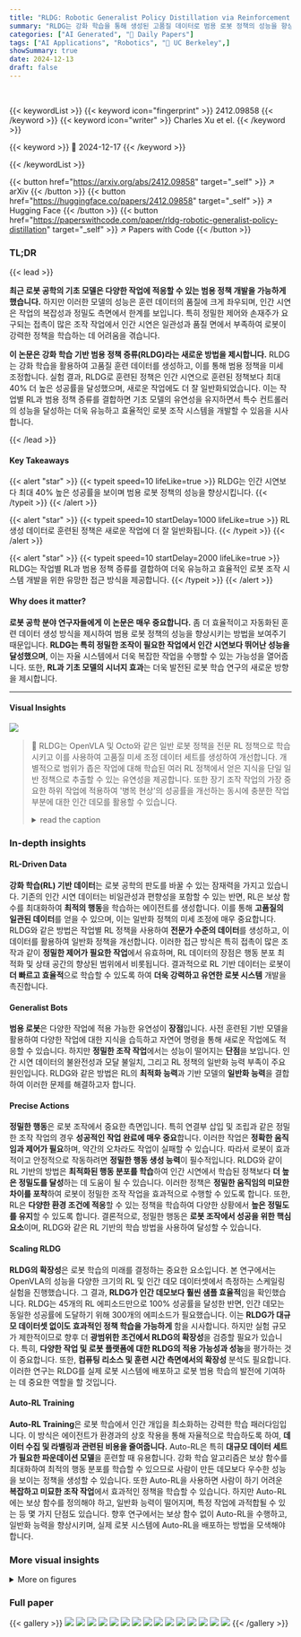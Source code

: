 ```yaml
---
title: "RLDG: Robotic Generalist Policy Distillation via Reinforcement Learning"
summary: "RLDG는 강화 학습을 통해 생성된 고품질 데이터로 범용 로봇 정책의 성능을 향상시키는 획기적인 방법입니다."
categories: ["AI Generated", "🤗 Daily Papers"]
tags: ["AI Applications", "Robotics", "🏢 UC Berkeley",]
showSummary: true
date: 2024-12-13
draft: false
---
```


<br>

{{< keywordList >}}
{{< keyword icon="fingerprint" >}} 2412.09858 {{< /keyword >}}
{{< keyword icon="writer" >}} Charles Xu et el. {{< /keyword >}}
 
{{< keyword >}} 🤗 2024-12-17 {{< /keyword >}}
 
{{< /keywordList >}}

{{< button href="https://arxiv.org/abs/2412.09858" target="_self" >}}
↗ arXiv
{{< /button >}}
{{< button href="https://huggingface.co/papers/2412.09858" target="_self" >}}
↗ Hugging Face
{{< /button >}}
{{< button href="https://paperswithcode.com/paper/rldg-robotic-generalist-policy-distillation" target="_self" >}}
↗ Papers with Code
{{< /button >}}




### TL;DR


{{< lead >}}

**최근 로봇 공학의 기초 모델은 다양한 작업에 적응할 수 있는 범용 정책 개발을 가능하게 했습니다.** 하지만 이러한 모델의 성능은 훈련 데이터의 품질에 크게 좌우되며, 인간 시연은 작업의 복잡성과 정밀도 측면에서 한계를 보입니다. 특히 정밀한 제어와 손재주가 요구되는 접촉이 많은 조작 작업에서 인간 시연은 일관성과 품질 면에서 부족하여 로봇이 강력한 정책을 학습하는 데 어려움을 겪습니다.

**이 논문은 강화 학습 기반 범용 정책 증류(RLDG)라는 새로운 방법을 제시합니다.** RLDG는 강화 학습을 활용하여 고품질 훈련 데이터를 생성하고, 이를 통해 범용 정책을 미세 조정합니다. 실험 결과, RLDG로 훈련된 정책은 인간 시연으로 훈련된 정책보다 최대 40% 더 높은 성공률을 달성했으며, 새로운 작업에도 더 잘 일반화되었습니다. 이는 작업별 RL과 범용 정책 증류를 결합하면 기초 모델의 유연성을 유지하면서 특수 컨트롤러의 성능을 달성하는 더욱 유능하고 효율적인 로봇 조작 시스템을 개발할 수 있음을 시사합니다.

{{< /lead >}}


#### Key Takeaways

{{< alert "star" >}}
{{< typeit speed=10 lifeLike=true >}} RLDG는 인간 시연보다 최대 40% 높은 성공률을 보이며 범용 로봇 정책의 성능을 향상시킵니다. {{< /typeit >}}
{{< /alert >}}

{{< alert "star" >}}
{{< typeit speed=10 startDelay=1000 lifeLike=true >}} RL 생성 데이터로 훈련된 정책은 새로운 작업에 더 잘 일반화됩니다. {{< /typeit >}}
{{< /alert >}}

{{< alert "star" >}}
{{< typeit speed=10 startDelay=2000 lifeLike=true >}} RLDG는 작업별 RL과 범용 정책 증류를 결합하여 더욱 유능하고 효율적인 로봇 조작 시스템 개발을 위한 유망한 접근 방식을 제공합니다. {{< /typeit >}}
{{< /alert >}}

#### Why does it matter?
**로봇 공학 분야 연구자들에게 이 논문은 매우 중요합니다.** 좀 더 효율적이고 자동화된 훈련 데이터 생성 방식을 제시하여 범용 로봇 정책의 성능을 향상시키는 방법을 보여주기 때문입니다. **RLDG는 특히 정밀한 조작이 필요한 작업에서 인간 시연보다 뛰어난 성능을 달성했으며**, 이는 자율 시스템에서 더욱 복잡한 작업을 수행할 수 있는 가능성을 열어줍니다. 또한, **RL과 기초 모델의 시너지 효과**는 더욱 발전된 로봇 학습 연구의 새로운 방향을 제시합니다.

------
#### Visual Insights



![](https://arxiv.org/html/2412.09858/x1.png)

> 🔼 RLDG는 OpenVLA 및 Octo와 같은 일반 로봇 정책을 전문 RL 정책으로 학습시키고 이를 사용하여 고품질 미세 조정 데이터 세트를 생성하여 개선합니다. 개별적으로 범위가 좁은 작업에 대해 학습된 여러 RL 정책에서 얻은 지식을 단일 일반 정책으로 추출할 수 있는 유연성을 제공합니다. 또한 장기 조작 작업의 가장 중요한 하위 작업에 적용하여 '병목 현상'의 성공률을 개선하는 동시에 충분한 작업 부분에 대한 인간 데모를 활용할 수 있습니다.
> <details>
> <summary>read the caption</summary>
> Figure 1: RLDG improves generalist robot policies like OpenVLA and Octo by training with specialist RL policies and using them to generate high-quality fine-tuning datasets. It has the flexibility to distill knowledge from multiple RL policies trained on individual narrowly scoped tasks into a single generalist. It can also be applied to the most critical sub-task of a long-horizon manipulation task, improving the success rate at the “bottleneck' while leveraging human demonstrations on parts of the task where it suffices.
> </details>







### In-depth insights


#### RL-Driven Data
**강화 학습(RL) 기반 데이터**는 로봇 공학의 판도를 바꿀 수 있는 잠재력을 가지고 있습니다. 기존의 인간 시연 데이터는 비일관성과 편향성을 포함할 수 있는 반면, RL은 보상 함수를 최대화하여 **최적의 행동**을 학습하는 에이전트를 생성합니다. 이를 통해 **고품질의 일관된 데이터**를 얻을 수 있으며, 이는 일반화 정책의 미세 조정에 매우 중요합니다. RLDG와 같은 방법은 작업별 RL 정책을 사용하여 **전문가 수준의 데이터**를 생성하고, 이 데이터를 활용하여 일반화 정책을 개선합니다. 이러한 접근 방식은 특히 접촉이 많은 조작과 같이 **정밀한 제어가 필요한 작업**에서 유효하며, RL 데이터의 장점은 행동 분포 최적화 및 상태 공간의 향상된 범위에서 비롯됩니다. 결과적으로 RL 기반 데이터는 로봇이 **더 빠르고 효율적**으로 학습할 수 있도록 하여 **더욱 강력하고 유연한 로봇 시스템** 개발을 촉진합니다.

#### Generalist Bots
**범용 로봇**은 다양한 작업에 적용 가능한 유연성이 **장점**입니다. 사전 훈련된 기반 모델을 활용하여 다양한 작업에 대한 지식을 습득하고 자연어 명령을 통해 새로운 작업에도 적응할 수 있습니다. 하지만 **정밀한 조작 작업**에서는 성능이 떨어지는 **단점**을 보입니다. 인간 시연 데이터의 불완전성과 모달 불일치, 그리고 RL 정책의 일반화 능력 부족이 주요 원인입니다. RLDG와 같은 방법은 RL의 **최적화 능력**과 기반 모델의 **일반화 능력**을 결합하여 이러한 문제를 해결하고자 합니다.

#### Precise Actions
**정밀한 행동**은 로봇 조작에서 중요한 측면입니다. 특히 연결부 삽입 및 조립과 같은 정밀한 조작 작업의 경우 **성공적인 작업 완료에 매우 중요**합니다. 이러한 작업은 **정확한 움직임과 제어가 필요**하며, 약간의 오차라도 작업이 실패할 수 있습니다. 따라서 로봇이 효과적이고 안정적으로 작동하려면 **정밀한 행동 생성 능력**이 필수적입니다. RLDG와 같이 RL 기반의 방법은 **최적화된 행동 분포를 학습**하여 인간 시연에서 학습된 정책보다 **더 높은 정밀도를 달성**하는 데 도움이 될 수 있습니다. 이러한 정책은 **정밀한 움직임의 미묘한 차이를 포착**하여 로봇이 정밀한 조작 작업을 효과적으로 수행할 수 있도록 합니다. 또한, RL은 **다양한 환경 조건에 적응**할 수 있는 정책을 학습하여 다양한 상황에서 **높은 정밀도를 유지**할 수 있도록 합니다. 결론적으로, 정밀한 행동은 **로봇 조작에서 성공을 위한 핵심 요소**이며, RLDG와 같은 RL 기반의 학습 방법을 사용하여 달성할 수 있습니다.

#### Scaling RLDG
**RLDG의 확장성**은 로봇 학습의 미래를 결정하는 중요한 요소입니다. 본 연구에서는 OpenVLA의 성능을 다양한 크기의 RL 및 인간 데모 데이터셋에서 측정하는 스케일링 실험을 진행했습니다. 그 결과, **RLDG가 인간 데모보다 훨씬 샘플 효율적**임을 확인했습니다. RLDG는 45개의 RL 에피소드만으로 100% 성공률을 달성한 반면, 인간 데모는 동일한 성공률에 도달하기 위해 300개의 에피소드가 필요했습니다.  이는 **RLDG가 대규모 데이터셋 없이도 효과적인 정책 학습을 가능하게** 함을 시사합니다. 하지만 실험 규모가 제한적이므로 향후 더 **광범위한 조건에서 RLDG의 확장성**을 검증할 필요가 있습니다. 특히, **다양한 작업 및 로봇 플랫폼에 대한 RLDG의 적용 가능성과 성능**을 평가하는 것이 중요합니다. 또한, **컴퓨팅 리소스 및 훈련 시간 측면에서의 확장성** 분석도 필요합니다. 이러한 연구는 RLDG를 실제 로봇 시스템에 배포하고 로봇 범용 학습의 발전에 기여하는 데 중요한 역할을 할 것입니다.

#### Auto-RL Training
**Auto-RL Training**은 로봇 학습에서 인간 개입을 최소화하는 강력한 학습 패러다임입니다. 이 방식은 에이전트가 환경과의 상호 작용을 통해 자율적으로 학습하도록 하여, **데이터 수집 및 라벨링과 관련된 비용을 줄여줍니다.** Auto-RL은 특히 **대규모 데이터 세트가 필요한 파운데이션 모델**을 훈련할 때 유용합니다. 강화 학습 알고리즘은 보상 함수를 최대화하여 최적의 행동 분포를 학습할 수 있으므로 사람이 만든 데모보다 우수한 성능을 보이는 정책을 생성할 수 있습니다. 또한 Auto-RL을 사용하면 사람이 하기 어려운 **복잡하고 미묘한 조작 작업**에서 효과적인 정책을 학습할 수 있습니다. 하지만 Auto-RL에는 보상 함수를 정의해야 하고, 일반화 능력이 떨어지며, 특정 작업에 과적합될 수 있는 등 몇 가지 단점도 있습니다. 향후 연구에서는 보상 함수 없이 Auto-RL을 수행하고, 일반화 능력을 향상시키며, 실제 로봇 시스템에 Auto-RL을 배포하는 방법을 모색해야 합니다.


### More visual insights

<details>
<summary>More on figures
</summary>


![](https://arxiv.org/html/2412.09858/x2.png)

> 🔼 이 그림은 RLDG 실험에 사용된 로봇 설정을 보여줍니다. Franka Emika Panda 팔, 평행 턱 그리퍼, 3Dconnexion SpaceMouse, 손목에 장착된 RealSense D405 카메라로 구성되어 있습니다. SpaceMouse는 로봇 팔을 원격 조작하는 데 사용되며, RealSense 카메라는 로봇의 손목 관점에서 이미지 관측값을 제공합니다.
> <details>
> <summary>read the caption</summary>
> Figure 2: We use a Franka Emika Panda arm with a parallel jaw gripper teleoperated by a 3Dconnexion SpaceMouse device. There is a single RealSense D405 camera mounted on the robot’s wrist for image observations.
> </details>



![](https://arxiv.org/html/2412.09858/x3.png)

> 🔼 이 그림은 RLDG를 평가하기 위해 사용된 작업들을 보여줍니다. (A) 정밀 커넥터 삽입은 정책 일반화를 평가하기 위한 3개의 훈련 객체와 4개의 보이지 않는 테스트 객체를 포함합니다. (B) 픽 앤 플레이스는 정책의 다양한 배경 및 객체에 대한 시각적 견고성을 테스트하는 보이지 않는 시나리오를 포함합니다. (C) FMB 삽입은 움직이는 보드에 미리 잡은 물체를 삽입하는 작업을 포함하는 반면 (D) FMB 조립은 테이블 위의 물체에서 시작하여 추가적인 잡기 단계를 포함합니다. 즉, RLDG는 RL 정책에서 생성된 고품질 데이터로 일반화 정책을 미세 조정하는 간단한 방법입니다. RL로 훈련된 정책은 특정 작업에서 뛰어난 성능을 달성할 수 있지만 제로샷 일반화 및 교란에 대한 견고성이 부족한 경우가 많습니다. 반대로 일반화 정책은 일반화에는 탁월하지만 사람의 데모로 훈련할 때 높은 성능을 달성하기 어려울 수 있습니다. RLDG는 지식 증류를 통해 이러한 차이를 해소하여 사람의 데모로 미세 조정하는 것보다 더 나은 성능을 보이는 일반화 정책을 만듭니다.
> <details>
> <summary>read the caption</summary>
> Figure 3: Illustrations of tasks used to evaluate RLDG. (A) Precise Connector Insertion includes three training objects and four unseen test objects for evaluating policy generalization. (B) Pick and Place involves an unseen scenario that tests the policy’s visual robustness to different backgrounds and objects. (C) FMB Insertion involves inserting a pre-grasped object in a moving board while (D) FMB Assembly starts with the object on the table and involves an additional grasping phase.
> </details>



![](https://arxiv.org/html/2412.09858/extracted/6066371/figures/success_rate_comparison_ood.png)

> 🔼 이 그림은 RLDG로 미세 조정된 OpenVLA 및 Octo 정책과 사람 데모를 사용하는 기존 방법의 성공률 비교를 보여줍니다. RLDG로 훈련된 두 일반 정책 모두 교육 및 미공개 시나리오에서 동일한 수의 성공적인 전문가 인간 데모로 훈련된 정책보다 지속적으로 성능이 뛰어납니다.
> <details>
> <summary>read the caption</summary>
> Figure 4: Success rate comparison of OpenVLA and Octo policies fine-tuned with RLDG versus conventional methods using human demonstrations. Both generalists trained with RLDG consistently outperform their counterparts trained with the same number of successful expert human demonstrations in both training and unseen scenarios.
> </details>



![](https://arxiv.org/html/2412.09858/extracted/6066371/figures/success_rate_vs_demos.png)

> 🔼 이 그림은 OpenVLA 정책을 서로 다른 크기의 RL 생성 및 사람이 수집한 데이터 세트에서 미세 조정한 성공률을 보여줍니다. 본(VGA) 및 미공개(Type C) 커넥터 삽입 작업에서 평가했을 때 RLDG는 뛰어난 샘플 효율성을 보여주며 두 시나리오 모두에서 완벽한 성공률을 달성하는 데 훨씬 적은 데모가 필요합니다. 반면 기존 방법의 성능은 미공개 사례에서 포화 상태입니다.
> <details>
> <summary>read the caption</summary>
> Figure 5: Success rate of OpenVLA policies fine-tuned on different sizes of RL-generated and human-collected datasets. When evaluated on seen (VGA) and unseen (Type C) Connector Insertion tasks, RLDG shows superior sample efficiency, requiring significantly fewer demonstrations to achieve perfect success rate in both scenarios while the performance of conventional method saturates in the unseen case.
> </details>



![](https://arxiv.org/html/2412.09858/extracted/6066371/figures/cycle_time_comparison_ood.png)

> 🔼 이 그림은 강화 학습(RL) 데이터와 인간 데모 데이터로 학습된 정책 간의 작업 완료 주기 시간을 비교합니다. FMB 조립에서 RL에 대해 'N/A'는 정책이 전체 작업에 대해 학습되지 않았음을 나타내고, 미세 조정된 정책에 대한 'N/A'는 성공이 기록되지 않았음을 나타냅니다. RL로 학습된 정책은 일반적으로 작업에서 더 빠른 실행 시간을 달성하여 정책 학습에 RL 생성 데이터를 사용할 때의 효율성 이점을 보여줍니다.
> <details>
> <summary>read the caption</summary>
> Figure 6: Cycle time comparison between policies trained with RL data versus human demonstrations. N/A for RL in FMB Assembly denotes policy not trained on the whole task, while N/A for fine-tuned policies denotes no successes recorded. The RL-trained policies generally achieve faster execution times across tasks, demonstrating the efficiency benefits of using RL-generated data for policy training.
> </details>



![](https://arxiv.org/html/2412.09858/extracted/6066371/figures/fmb_scaling.png)

> 🔼 이 그림은 FMB 삽입 작업에서 다양한 데이터 소스와 데이터세트 크기에 따른 일반화 정책의 미세 조정 성공률을 보여줍니다. 인간 시연자의 데모 궤적, RL 에이전트가 다시 레이블을 지정한 동일한 인간 데모 궤적, RL 에이전트가 수집한 롤아웃의 세 가지 데이터 소스가 비교됩니다. RL 데이터는 인간 데이터보다 일관되게 더 나은 미세 조정 성능을 제공하며, RL 데이터가 더 나은 행동 품질을 가지고 있음을 시사합니다. 인간 + RL 작업은 인간과 RL 데이터 간의 성능 차이를 대부분 줄여 RL 데이터의 이점이 더 나은 작업 품질에서 비롯됨을 보여줍니다.
> <details>
> <summary>read the caption</summary>
> Figure 7: Fine-tuning success rate on the FMB insertion task with different fine-tuning data sources and varied dataset sizes (from 25 trajectories to 300 trajectories). Human: demo trajectories collected by human teleoperators. Human + RL actions: the same human demo trajectories but with all the actions relabeled by a trained RL agent. RL: rollouts collected by the RL agent. RL data consistently provide better fine-tuning performance than human data. Human + RL actions closes the gap mostly, suggesting that most of the benefits of RL data come from it having better action quality.
> </details>



![](https://arxiv.org/html/2412.09858/extracted/6066371/figures/multimodality.png)

> 🔼 RL 데이터와 사람 데모 데이터에 대한 행동 분포를 시각화한 그래프입니다. FMB 삽입 작업에서 엔드 이펙터 위치가 왼쪽 이미지에 표시된 위치에 가까운 데이터셋의 행동만 필터링하여 시각화했습니다. 로봇 팔은 삽입 지점에 도달하기 위해 -x 및 -y 방향으로 움직여야 합니다. 행동 공간의 처음 두 차원은 엔드 이펙터 위치의 x 및 y 위치 제어에 해당합니다. 사람의 행동은 행동 공간의 중앙에 집중되어 있는 반면, RL 행동은 더 최적화되어 있으며 대부분 행동 공간의 올바른 모서리(왼쪽 아래) 근처에서 발견됩니다.
> <details>
> <summary>read the caption</summary>
> Figure 8: Action distribution visualization for RL data and human demo data for the FMB insertion task. We visualize the first two dimensions of the dataset actions after filtering all the transitions in the dataset where the end-effector positions are close to the position shown in the image on the left (x𝑥xitalic_x/y𝑦yitalic_y coordinates are both within 4444mm and z𝑧zitalic_z coordinate is within 10101010mm). The robot arm needs to move in the -x𝑥xitalic_x direction and in the -y𝑦yitalic_y direction to reach the insertion point. The first two dimensions of the action space corresponds to the control of the x𝑥xitalic_x and y𝑦yitalic_y position of the end-effector position correspondingly. Human actions are clustered around the center of the action space whereas the RL actions are more optimized, and mostly found near the correct corner (bottom-left) of the action space.
> </details>



</details>






### Full paper

{{< gallery >}}
<img src="paper_images/1.png" class="grid-w50 md:grid-w33 xl:grid-w25" />
<img src="paper_images/2.png" class="grid-w50 md:grid-w33 xl:grid-w25" />
<img src="paper_images/3.png" class="grid-w50 md:grid-w33 xl:grid-w25" />
<img src="paper_images/4.png" class="grid-w50 md:grid-w33 xl:grid-w25" />
<img src="paper_images/5.png" class="grid-w50 md:grid-w33 xl:grid-w25" />
<img src="paper_images/6.png" class="grid-w50 md:grid-w33 xl:grid-w25" />
<img src="paper_images/7.png" class="grid-w50 md:grid-w33 xl:grid-w25" />
<img src="paper_images/8.png" class="grid-w50 md:grid-w33 xl:grid-w25" />
<img src="paper_images/9.png" class="grid-w50 md:grid-w33 xl:grid-w25" />
<img src="paper_images/10.png" class="grid-w50 md:grid-w33 xl:grid-w25" />
<img src="paper_images/11.png" class="grid-w50 md:grid-w33 xl:grid-w25" />
<img src="paper_images/12.png" class="grid-w50 md:grid-w33 xl:grid-w25" />
<img src="paper_images/13.png" class="grid-w50 md:grid-w33 xl:grid-w25" />
<img src="paper_images/14.png" class="grid-w50 md:grid-w33 xl:grid-w25" />
<img src="paper_images/15.png" class="grid-w50 md:grid-w33 xl:grid-w25" />
{{< /gallery >}}
